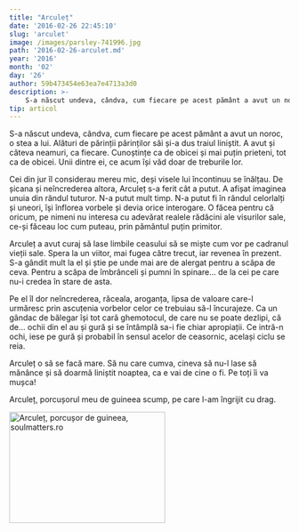 ```yaml
---
title: "Arculeț"
date: '2016-02-26 22:45:10'
slug: 'arculet'
image: /images/parsley-741996.jpg
path: '2016-02-26-arculet.md'
year: '2016'
month: '02'
day: '26'
author: 59b473454e63ea7e4713a3d0
description: >-
    S-a născut undeva, cândva, cum fiecare pe acest pământ a avut un noroc, o stea a lui. Alături de părinții părinților săi și-a dus traiul liniștit. A avut și câteva neamuri, ca fiecare. Cunoștințe ca d
tip: articol
---
```

<div class="kg-card-markdown"><p>S-a născut undeva, cândva, cum fiecare pe acest pământ a avut un noroc, o stea a lui. Alături de părinții părinților săi și-a dus traiul liniștit. A avut și câteva neamuri, ca fiecare. Cunoștințe ca de obicei și mai puțin prieteni, tot ca de obicei. Unii dintre ei, ce acum își văd doar de treburile lor.</p>
<p>Cei din jur îl considerau mereu mic, deși visele lui încontinuu se înălțau. De șicana și neîncrederea altora, Arculeț s-a ferit cât a putut. A afișat imaginea unuia din rândul tuturor. N-a putut mult timp. N-a putut fi în rândul celorlalți și uneori, își înflorea vorbele și devia orice interogare. O făcea pentru că oricum, pe nimeni nu interesa cu adevărat realele rădăcini ale visurilor sale, ce-și făceau loc cum puteau, prin pământul puțin primitor. </p>
<p>Arculeț a avut curaj să lase limbile ceasului să se miște cum vor pe cadranul vieții sale. Spera la un viitor, mai fugea către trecut, iar revenea în prezent. S-a gândit mult la el și știe pe unde mai are de alergat pentru a scăpa de ceva. Pentru a scăpa de îmbrânceli și pumni în spinare... de la cei pe care nu-i credea în stare de asta.</p>
<p>Pe el îl dor neîncrederea, răceala, aroganța, lipsa de valoare care-l urmăresc prin ascuțenia vorbelor celor ce trebuiau să-l încurajeze. Ca un gândac de bălegar își tot cară ghemotocul, de care nu se poate dezlipi, că de... ochii din el au și gură și se întâmplă sa-i fie chiar apropiații. Ce intră-n ochi, iese pe gură și probabil în sensul acelor de ceasornic, același ciclu se reia.</p>
<p>Arculeț o să se facă mare. Să nu care cumva, cineva să nu-l lase să mănânce și să doarmă liniștit noaptea, ca e vai de cine o fi. Pe toți îi va mușca!</p>
<p>Arculeț, porcușorul meu de guineea scump, pe care l-am îngrijit cu drag.</p>
<p> </p>
<p><img alt="Arculeț, porcușor de guineea, soulmatters.ro" src="https://www.soulmatters.ro/sites/DSC02691.jpg" style="width: 280px; height: 200px;" /></p>
<p> </p>
</div>
    